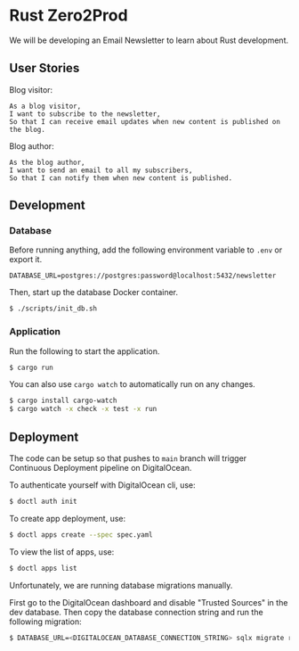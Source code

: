 # Rust Zero2Prod

We will be developing an Email Newsletter to learn about Rust development.

## User Stories

Blog visitor:
```
As a blog visitor,
I want to subscribe to the newsletter,
So that I can receive email updates when new content is published on the blog.
```

Blog author:
```
As the blog author,
I want to send an email to all my subscribers,
So that I can notify them when new content is published.
```

## Development

### Database

Before running anything, add the following environment variable to `.env` or export it.
```
DATABASE_URL=postgres://postgres:password@localhost:5432/newsletter
```

Then, start up the database Docker container.
```sh
$ ./scripts/init_db.sh
```

### Application

Run the following to start the application.
```sh
$ cargo run
```

You can also use `cargo watch` to automatically run on any changes.
```sh
$ cargo install cargo-watch
$ cargo watch -x check -x test -x run
```

## Deployment

The code can be setup so that pushes to `main` branch will trigger Continuous Deployment pipeline on DigitalOcean.

To authenticate yourself with DigitalOcean cli, use:
```sh
$ doctl auth init
```

To create app deployment, use:
```sh
$ doctl apps create --spec spec.yaml
```

To view the list of apps, use:
```sh
$ doctl apps list
```

Unfortunately, we are running database migrations manually. 

First go to the DigitalOcean dashboard and disable "Trusted Sources" in the dev database. Then copy the database
connection string and run the following migration:
```sh
$ DATABASE_URL=<DIGITALOCEAN_DATABASE_CONNECTION_STRING> sqlx migrate run
```
